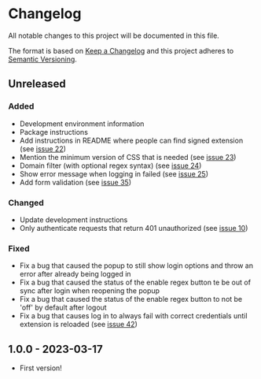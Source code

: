 # Changelog

All notable changes to this project will be documented in this file.

The format is based on [Keep a Changelog](http://keepachangelog.com/en/1.0.0/)
and this project adheres to [Semantic Versioning](http://semver.org/spec/v2.0.0.html).

## Unreleased

### Added
- Development environment information
- Package instructions
- Add instructions in README where people can find signed extension (see [issue 22](https://github.com/KNowledgeOnWebScale/solid-authentication-browser-extension/issues/22))
- Mention the minimum version of CSS that is needed (see [issue 23](https://github.com/KNowledgeOnWebScale/solid-authentication-browser-extension/issues/23))
- Domain filter (with optional regex syntax) (see [issue 24](https://github.com/KNowledgeOnWebScale/solid-authentication-browser-extension/issues/24))
- Show error message when logging in failed (see [issue 25](https://github.com/KNowledgeOnWebScale/solid-authentication-browser-extension/issues/25))
- Add form validation (see [issue 35](https://github.com/KNowledgeOnWebScale/solid-authentication-browser-extension/issues/35))

### Changed
- Update development instructions
- Only authenticate requests that return 401 unauthorized (see [issue 10](https://github.com/KNowledgeOnWebScale/solid-authentication-browser-extension/issues/10))

### Fixed
- Fix a bug that caused the popup to still show login options and throw an error after already being logged in
- Fix a bug that caused the status of the enable regex button te be out of sync after login when reopening the popup
- Fix a bug that caused the status of the enable regex button to not be 'off' by default after logout
- Fix a bug that causes log in to always fail with correct credentials until extension is reloaded (see [issue 42](https://github.com/KNowledgeOnWebScale/solid-authentication-browser-extension/issues/42))

## 1.0.0 - 2023-03-17

- First version!